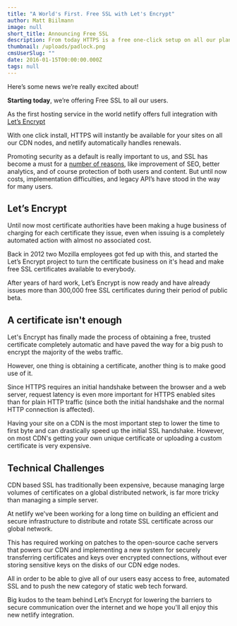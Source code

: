 ```yaml
---
title: "A World's First. Free SSL with Let's Encrypt"
author: Matt Biilmann
image: null
short_title: Announcing Free SSL
description: From today HTTPS is a free one-click setup on all our plans
thumbnail: /uploads/padlock.png
cmsUserSlug: ""
date: 2016-01-15T00:00:00.000Z
tags: null
---
```


Here’s some news we’re really excited about!

**Starting today**, we’re offering Free SSL to all our users. 

As the first hosting service in the world netlify offers full integration with [Let’s Encrypt](https://letsencrypt.org)

With one click install, HTTPS will instantly be available for your sites on all our CDN nodes, and netlify automatically handles renewals.

Promoting security as a default is really important to us, and SSL has become a must for a [number of reasons](/blog/2014/10/03/five-reasons-you-want-https-for-your-static-site), like improvement of SEO, better analytics, and of course protection of both users and content. But until now costs, implementation difficulties, and legacy API’s have stood in the way for many users.

## Let’s Encrypt

Until now most certificate authorities have been making a huge business of charging for each certificate they issue, even when issuing is a completely automated action with almost no associated cost.

Back in 2012 two Mozilla employees got fed up with this, and started the Let’s Encrypt project to turn the certificate business on it's head and make free SSL certificates available to everybody.

After years of hard work, Let’s Encrypt is now ready and have already issues more than 300,000 free SSL certificates during their period of public beta.

## A certificate isn't enough

Let's Encrypt has finally made the process of obtaining a free, trusted certificate completely automatic and have paved the way for a big push to encrypt the majority of the webs traffic.

However, one thing is obtaining a certificate, another thing is to make good use of it.

Since HTTPS requires an initial handshake between the browser and a web server, request latency is even more important for HTTPS enabled sites than for plain HTTP traffic (since both the initial handshake and the normal HTTP connection is affected).

Having your site on a CDN is the most important step to lower the time to first byte and can drastically speed up the initial SSL handshake. However, on most CDN's getting your own unique certificate or uploading a custom certificate is very expensive.

## Technical Challenges

CDN based SSL has traditionally been expensive, because managing large volumes of certificates on a global distributed network, is far more tricky than managing a simple server.

At netlify we've been working for a long time on building an efficient and secure infrastructure to distribute and rotate SSL certificate across our global network.

This has required working on patches to the open-source cache servers that powers our CDN and implementing a new system for securely transferring certificates and keys over encrypted connections, without ever storing sensitive keys on the disks of our CDN edge nodes.

All in order to be able to give all of our users easy access to free, automated SSL and to push the new category of static web tech forward.

Big kudos to the team behind Let’s Encrypt for lowering the barriers to secure communication over the internet and we hope you'll all enjoy this new netlify integration.
